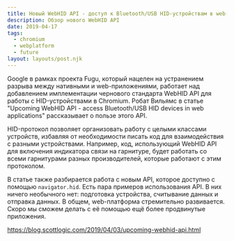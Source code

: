 ```yaml
---
title: Новый WebHID API - доступ к Bluetooth/USB HID-устройствам в web-приложениях
description: Обзор нового WebHID API
date: 2019-04-17
tags:
  - chromium
  - webplatform
  - future
layout: layouts/post.njk
---
```

Google в рамках проекта Fugu, который нацелен на устранением разрыва между нативными и web-приложениями, работает над добавлением имплементации чернового стандарта WebHID API для работы с HID-устройствами в Chromium. Робат Вильямс в статье "Upcoming WebHID API - access Bluetooth/USB HID devices in web applications" рассказывает о пользе этого API.

HID-протокол позволяет организовать работу с целыми классами устройств, избавляя от необходимости писать код для взаимодействия с разными устройствами. Например, код, использующий WebHID API для включения индикатора связи на гарнитуре, будет работать со всеми гарнитурами разных производителей, которые работают с этим протоколом.

В статье также разбирается работа с новым API, которое доступно с помощью `navigator.hid`. Есть пара примеров использования API. В них ничего необычного нет: подготовка устройства, считывание данных и отправка данных. В общем, web-платформа стремительно развивается. Скоро мы сможем делать с её помощью ещё более продвинутые приложения.

https://blog.scottlogic.com/2019/04/03/upcoming-webhid-api.html

